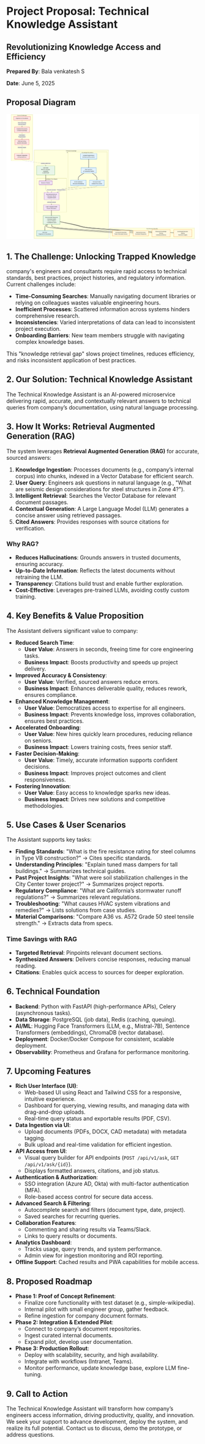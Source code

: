 # Project Proposal: Technical Knowledge Assistant
## Revolutionizing Knowledge Access and Efficiency

**Prepared By**: Bala venkatesh S

**Date**: June 5, 2025

## Proposal Diagram

![Architecture Diagram](./images/Business-proposal.png)

## 1. The Challenge: Unlocking Trapped Knowledge
company's engineers and consultants require rapid access to technical standards, best practices, project histories, and regulatory information. Current challenges include:

- **Time-Consuming Searches**: Manually navigating document libraries or relying on colleagues wastes valuable engineering hours.
- **Inefficient Processes**: Scattered information across systems hinders comprehensive research.
- **Inconsistencies**: Varied interpretations of data can lead to inconsistent project execution.
- **Onboarding Barriers**: New team members struggle with navigating complex knowledge bases.

This "knowledge retrieval gap" slows project timelines, reduces efficiency, and risks inconsistent application of best practices.

## 2. Our Solution: Technical Knowledge Assistant
The Technical Knowledge Assistant is an AI-powered microservice delivering rapid, accurate, and contextually relevant answers to technical queries from company’s documentation, using natural language processing.

## 3. How It Works: Retrieval Augmented Generation (RAG)
The system leverages **Retrieval Augmented Generation (RAG)** for accurate, sourced answers:

1. **Knowledge Ingestion**: Processes documents (e.g., company’s internal corpus) into chunks, indexed in a Vector Database for efficient search.
2. **User Query**: Engineers ask questions in natural language (e.g., "What are seismic design considerations for steel structures in Zone 4?").
3. **Intelligent Retrieval**: Searches the Vector Database for relevant document passages.
4. **Contextual Generation**: A Large Language Model (LLM) generates a concise answer using retrieved passages.
5. **Cited Answers**: Provides responses with source citations for verification.

### Why RAG?
- **Reduces Hallucinations**: Grounds answers in trusted documents, ensuring accuracy.
- **Up-to-Date Information**: Reflects the latest documents without retraining the LLM.
- **Transparency**: Citations build trust and enable further exploration.
- **Cost-Effective**: Leverages pre-trained LLMs, avoiding costly custom training.

## 4. Key Benefits & Value Proposition
The Assistant delivers significant value to company:

- **Reduced Search Time**:
  - **User Value**: Answers in seconds, freeing time for core engineering tasks.
  - **Business Impact**: Boosts productivity and speeds up project delivery.
- **Improved Accuracy & Consistency**:
  - **User Value**: Verified, sourced answers reduce errors.
  - **Business Impact**: Enhances deliverable quality, reduces rework, ensures compliance.
- **Enhanced Knowledge Management**:
  - **User Value**: Democratizes access to expertise for all engineers.
  - **Business Impact**: Prevents knowledge loss, improves collaboration, ensures best practices.
- **Accelerated Onboarding**:
  - **User Value**: New hires quickly learn procedures, reducing reliance on seniors.
  - **Business Impact**: Lowers training costs, frees senior staff.
- **Faster Decision-Making**:
  - **User Value**: Timely, accurate information supports confident decisions.
  - **Business Impact**: Improves project outcomes and client responsiveness.
- **Fostering Innovation**:
  - **User Value**: Easy access to knowledge sparks new ideas.
  - **Business Impact**: Drives new solutions and competitive methodologies.

## 5. Use Cases & User Scenarios
The Assistant supports key tasks:

- **Finding Standards**: "What is the fire resistance rating for steel columns in Type VB construction?" → Cites specific standards.
- **Understanding Principles**: "Explain tuned mass dampers for tall buildings." → Summarizes technical guides.
- **Past Project Insights**: "What were soil stabilization challenges in the City Center tower project?" → Summarizes project reports.
- **Regulatory Compliance**: "What are California’s stormwater runoff regulations?" → Summarizes relevant regulations.
- **Troubleshooting**: "What causes HVAC system vibrations and remedies?" → Lists solutions from case studies.
- **Material Comparisons**: "Compare A36 vs. A572 Grade 50 steel tensile strength." → Extracts data from specs.

### Time Savings with RAG
- **Targeted Retrieval**: Pinpoints relevant document sections.
- **Synthesized Answers**: Delivers concise responses, reducing manual reading.
- **Citations**: Enables quick access to sources for deeper exploration.

## 6. Technical Foundation
- **Backend**: Python with FastAPI (high-performance APIs), Celery (asynchronous tasks).
- **Data Storage**: PostgreSQL (job data), Redis (caching, queuing).
- **AI/ML**: Hugging Face Transformers (LLM, e.g., Mistral-7B), Sentence Transformers (embeddings), ChromaDB (vector database).
- **Deployment**: Docker/Docker Compose for consistent, scalable deployment.
- **Observability**: Prometheus and Grafana for performance monitoring.

## 7. Upcoming Features
- **Rich User Interface (UI)**:
  - Web-based UI using React and Tailwind CSS for a responsive, intuitive experience.
  - Dashboard for querying, viewing results, and managing data with drag-and-drop uploads.
  - Real-time query status and exportable results (PDF, CSV).
- **Data Ingestion via UI**:
  - Upload documents (PDFs, DOCX, CAD metadata) with metadata tagging.
  - Bulk upload and real-time validation for efficient ingestion.
- **API Access from UI**:
  - Visual query builder for API endpoints (`POST /api/v1/ask`, `GET /api/v1/ask/{id}`).
  - Displays formatted answers, citations, and job status.
- **Authentication & Authorization**:
  - SSO integration (Azure AD, Okta) with multi-factor authentication (MFA).
  - Role-based access control for secure data access.
- **Advanced Search & Filtering**:
  - Autocomplete search and filters (document type, date, project).
  - Saved searches for recurring queries.
- **Collaboration Features**:
  - Commenting and sharing results via Teams/Slack.
  - Links to query results or documents.
- **Analytics Dashboard**:
  - Tracks usage, query trends, and system performance.
  - Admin view for ingestion monitoring and ROI reporting.
- **Offline Support**: Cached results and PWA capabilities for mobile access.

## 8. Proposed Roadmap
- **Phase 1: Proof of Concept Refinement**:
  - Finalize core functionality with test dataset (e.g., simple-wikipedia).
  - Internal pilot with small engineer group, gather feedback.
  - Refine ingestion for company document formats.
- **Phase 2: Integration & Extended Pilot**:
  - Connect to company’s document repositories.
  - Ingest curated internal documents.
  - Expand pilot, develop user documentation.
- **Phase 3: Production Rollout**:
  - Deploy with scalability, security, and high availability.
  - Integrate with workflows (Intranet, Teams).
  - Monitor performance, update knowledge base, explore LLM fine-tuning.

## 9. Call to Action
The Technical Knowledge Assistant will transform how company’s engineers access information, driving productivity, quality, and innovation. We seek your support to advance development, deploy the system, and realize its full potential. Contact us to discuss, demo the prototype, or address questions.
